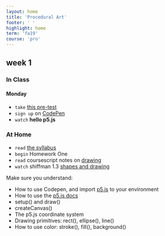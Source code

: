 ```yaml
---
layout: home
title: 'Procedural Art'
footer: ' '
highlight: home
term: 'fa19'
course: 'pro'
---
```

## week 1

### In Class
#### Monday
 * `take` [this pre-test](https://forms.gle/M5Lm7YciW6BFaMkz9)
 * `sign up` on [CodePen](https://codepen.io)
 * `watch` **hello p5.js**
 
 
### At Home
 * `read` [the syllabus](pro-syllabus.pdf)
 * `begin` Homework One
 * `read` coursescript notes on [drawing](http://coursescript.com/notes/interactivecomputing/drawing/index.html)
 * `watch` shiffman 1.3 [shapes and drawing](https://youtu.be/c3TeLi6Ns1E)

Make sure you understand:
 * How to use Codepen, and import [p5.js](https://p5js.org/) to your environment
 * How to use the [p5.js docs](https://p5js.org/)
 * setup() and draw()
 * createCanvas()
 * The p5.js coordinate system
 * Drawing primitives: rect(), ellipse(), line()
 * How to use color: stroke(), fill(), background()